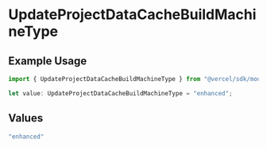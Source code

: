 # UpdateProjectDataCacheBuildMachineType

## Example Usage

```typescript
import { UpdateProjectDataCacheBuildMachineType } from "@vercel/sdk/models/updateprojectdatacacheop.js";

let value: UpdateProjectDataCacheBuildMachineType = "enhanced";
```

## Values

```typescript
"enhanced"
```